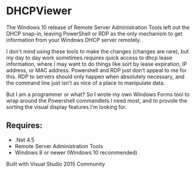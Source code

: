 # DHCPViewer

The Windows 10 release of Remote Server Administration Tools left out the DHCP snap-in, 
leaving PowerShell or RDP as the only mechanism to get information from your Windows DHCP server remotely.

I don't mind using these tools to make the changes (changes are rare), but my day to day work sometimes requires 
quick access to dhcp lease information, where I may want to do things like sort by lease expiration, IP address, or 
MAC address. Powershell and RDP just don't appeal to me for this. RDP to servers should only happen when absolutely necessary, and the command line just isn't as nice of a place to manipulate data.

But I am a programmer or what? So I wrote my own Windows Forms tool to wrap around the Powershell commandlets I need
most, and to provide the sorting the visual display features I'm looking for.

## Requires:

* .Net 4.5
* Remote Server Administration Tools
* Windows 8 or newer (Windows 10 recommended)

Built with Visual Studio 2015 Community
